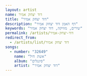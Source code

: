 ```yaml
---
layout: artist
name: דוד יצחק אמיר
title: "דוד יצחק אמיר"
description: "דף האמן דוד יצחק אמיר"
keywords: "שירים, מוזיקה, דוד יצחק אמיר"
permalink: /artists/דוד-יצחק-אמיר
redirect_from:
  - /artists/list/דוד יצחק אמיר
songs:
  - number: "32649"
    name: "אשת חיל"
    album: "סינגלים"
    artist: "דוד יצחק אמיר"
---
```

